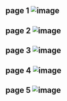 page 1
![image](https://github.com/su-sumico/edsj/assets/161304268/f0a9d93a-58d4-4714-a95d-4f03c308b6d2)
---
page 2
![image](https://github.com/su-sumico/edsj/assets/161304268/74c2bd9a-f474-4953-adb4-890d9817ddcc)
---
page 3
![image](https://github.com/su-sumico/edsj/assets/161304268/caa01bea-101f-46d8-904d-1a7dc6fc6de5)
---
page 4
![image](https://github.com/su-sumico/edsj/assets/161304268/02969606-2ded-4836-b859-a707d04f18a4)
---
page 5
![image](https://github.com/su-sumico/edsj/assets/161304268/019bb77b-5c55-4f85-a804-29352877df6b)
---
